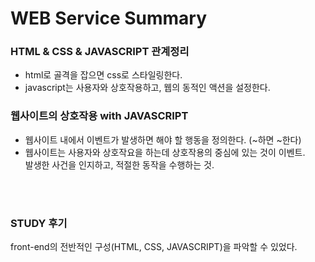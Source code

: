# WEB Service Summary

### HTML & CSS & JAVASCRIPT 관계정리
- html로 골격을 잡으면 css로 스타일링한다.  
- javascript는 사용자와 상호작용하고, 웹의 동적인 액션을 설정한다.  

### 웹사이트의 상호작용 with JAVASCRIPT
- 웹사이트 내에서 이벤트가 발생하면 해야 할 행동을 정의한다. (~하면 ~한다)
- 웹사이트는 사용자와 상호작요을 하는데 상호작용의 중심에 있는 것이 이벤트.  
  발생한 사건을 인지하고, 적절한 동작을 수행하는 것.

<br/> </br>
### STUDY 후기
front-end의 전반적인 구성(HTML, CSS, JAVASCRIPT)을 파악할 수 있었다.

